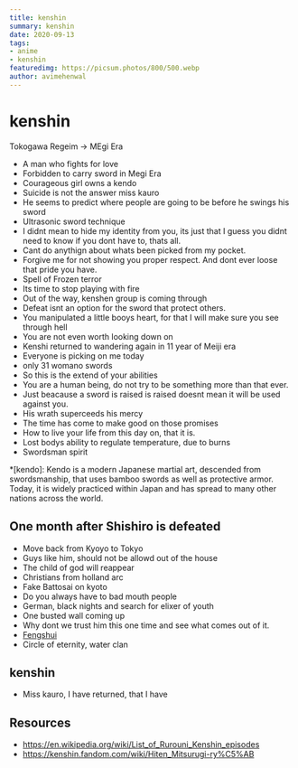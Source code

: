 ```yaml
---
title: kenshin
summary: kenshin
date: 2020-09-13
tags:
- anime
- kenshin
featuredimg: https://picsum.photos/800/500.webp
author: avimehenwal
---
```


# kenshin

Tokogawa Regeim -> MEgi Era

* A man who fights for love
* Forbidden to carry sword in Megi Era
* Courageous girl owns a kendo
* Suicide is not the answer miss kauro
* He seems to predict where people are going to be before he swings his sword
* Ultrasonic sword technique
* I didnt mean to hide my identity from you, its just that I guess you didnt need to know if you dont have to, thats all.
* Cant do anythign about whats been picked from my pocket.
* Forgive me for not showing you proper respect. And dont ever loose that pride you have.
* Spell of Frozen terror
* Its time to stop playing with fire
* Out of the way, kenshen group is coming through
* Defeat isnt an option for the sword that protect others.
* You manipulated a little booys heart, for that I will make sure you see through hell
* You are not even worth looking down on
* Kenshi returned to wandering again in 11 year of Meiji era
* Everyone is picking on me today
* only 31 womano swords
* So this is the extend of your abilities
* You are a human being, do not try to be something more than that ever.
* Just beacause a sword is raised is raised doesnt mean it will be used against you.
* His wrath superceeds his mercy
* The time has come to make good on those promises
* How to live your life from this day on, that it is.
* Lost bodys ability to regulate temperature, due to burns
* Swordsman spirit

*[kendo]: Kendo is a modern Japanese martial art, descended from swordsmanship, that uses bamboo swords as well as protective armor. Today, it is widely practiced within Japan and has spread to many other nations across the world.

## One month after Shishiro is defeated

* Move back from Kyoyo to Tokyo
* Guys like him, should not be allowd out of the house
* The child of god will reappear
* Christians from holland arc
* Fake Battosai on kyoto
* Do you always have to bad mouth people
* German, black nights and search for elixer of youth
* One busted wall coming up
* Why dont we trust him this one time and see what comes out of it.
* [Fengshui](https://en.wikipedia.org/wiki/Feng_shui)
* Circle of eternity, water clan

## kenshin

* Miss kauro, I have returned, that I have

## Resources

* https://en.wikipedia.org/wiki/List_of_Rurouni_Kenshin_episodes
* https://kenshin.fandom.com/wiki/Hiten_Mitsurugi-ry%C5%AB
